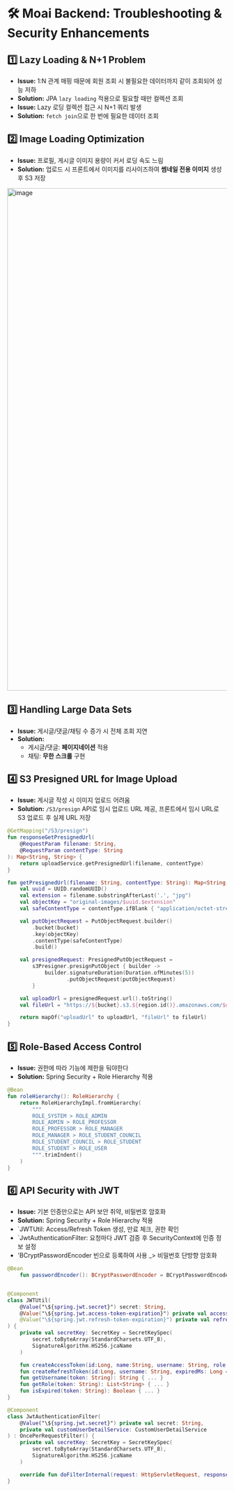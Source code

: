 # 🛠 Moai Backend: Troubleshooting & Security Enhancements

## 1️⃣ Lazy Loading & N+1 Problem
- **Issue:** 1:N 관계 매핑 때문에 회원 조회 시 불필요한 데이터까지 같이 조회되어 성능 저하  
- **Solution:** JPA `lazy loading` 적용으로 필요할 때만 컬렉션 조회  
- **Issue:** Lazy 로딩 컬렉션 접근 시 N+1 쿼리 발생  
- **Solution:** `fetch join`으로 한 번에 필요한 데이터 조회

## 2️⃣ Image Loading Optimization
- **Issue:** 프로필, 게시글 이미지 용량이 커서 로딩 속도 느림  
- **Solution:** 업로드 시 프론트에서 이미지를 리사이즈하여 **썸네일 전용 이미지** 생성 후 S3 저장
<img width="1261" height="1150" alt="image" src="https://github.com/user-attachments/assets/77732b4d-dd0b-4dcf-a010-4b523da8baad" />



## 3️⃣ Handling Large Data Sets
- **Issue:** 게시글/댓글/채팅 수 증가 시 전체 조회 지연  
- **Solution:**  
  - 게시글/댓글: **페이지네이션** 적용  
  - 채팅: **무한 스크롤** 구현

## 4️⃣ S3 Presigned URL for Image Upload
- **Issue:** 게시글 작성 시 이미지 업로드 어려움  
- **Solution:** `/S3/presign` API로 임시 업로드 URL 제공, 프론트에서 임시 URL로 S3 업로드 후 실제 URL 저장  

```kotlin
@GetMapping("/S3/presign")
fun responseGetPresignedUrl(
    @RequestParam filename: String,
    @RequestParam contentType: String
): Map<String, String> {
    return uploadService.getPresignedUrl(filename, contentType)
}

fun getPresignedUrl(filename: String, contentType: String): Map<String, String> {
    val uuid = UUID.randomUUID()
    val extension = filename.substringAfterLast('.', "jpg")
    val objectKey = "original-images/$uuid.$extension"
    val safeContentType = contentType.ifBlank { "application/octet-stream" }

    val putObjectRequest = PutObjectRequest.builder()
        .bucket(bucket)
        .key(objectKey)
        .contentType(safeContentType)
        .build()

    val presignedRequest: PresignedPutObjectRequest =
        s3Presigner.presignPutObject { builder ->
            builder.signatureDuration(Duration.ofMinutes(5))
                   .putObjectRequest(putObjectRequest)
        }

    val uploadUrl = presignedRequest.url().toString()
    val fileUrl = "https://${bucket}.s3.${region.id()}.amazonaws.com/$objectKey"

    return mapOf("uploadUrl" to uploadUrl, "fileUrl" to fileUrl)
}

```


## 5️⃣ Role-Based Access Control
- **Issue:** 권한에 따라 기능에 제한을 둬야한다  
- **Solution:** Spring Security + Role Hierarchy 적용 

```kotlin
@Bean
fun roleHierarchy(): RoleHierarchy {
    return RoleHierarchyImpl.fromHierarchy(
        """
        ROLE_SYSTEM > ROLE_ADMIN
        ROLE_ADMIN > ROLE_PROFESSOR
        ROLE_PROFESSOR > ROLE_MANAGER
        ROLE_MANAGER > ROLE_STUDENT_COUNCIL
        ROLE_STUDENT_COUNCIL > ROLE_STUDENT
        ROLE_STUDENT > ROLE_USER
        """.trimIndent()
    )
}
```



## 6️⃣ API Security with JWT
- **Issue:** 기본 인증만으로는 API 보안 취약, 비밀번호 암호화
- **Solution:** Spring Security + Role Hierarchy 적용
- `JWTUtil: Access/Refresh Token 생성, 만료 체크, 권한 확인
- `JwtAuthenticationFilter: 요청마다 JWT 검증 후 SecurityContext에 인증 정보 설정
- 'BCryptPasswordEncoder 빈으로 등록하여 사용 _> 비밀번호 단방향 암호화

```kotlin
@Bean
    fun passwordEncoder(): BCryptPasswordEncoder = BCryptPasswordEncoder()


@Component
class JWTUtil(
    @Value("\${spring.jwt.secret}") secret: String,
    @Value("\${spring.jwt.access-token-expiration}") private val accessTokenExpiration: Long,
    @Value("\${spring.jwt.refresh-token-expiration}") private val refreshTokenExpiration: Long
) {
    private val secretKey: SecretKey = SecretKeySpec(
        secret.toByteArray(StandardCharsets.UTF_8),
        SignatureAlgorithm.HS256.jcaName
    )

    fun createAccessToken(id:Long, name:String, username: String, role: List<String>, expiredMs: Long = accessTokenExpiration): String { ... }
    fun createRefreshToken(id:Long, username: String, expiredMs: Long = refreshTokenExpiration): String { ... }
    fun getUsername(token: String): String { ... }
    fun getRole(token: String): List<String> { ... }
    fun isExpired(token: String): Boolean { ... }
}

@Component
class JwtAuthenticationFilter(
    @Value("\${spring.jwt.secret}") private val secret: String,
    private val customUserDetailService: CustomUserDetailService
) : OncePerRequestFilter() {
    private val secretKey: SecretKey = SecretKeySpec(
        secret.toByteArray(StandardCharsets.UTF_8),
        SignatureAlgorithm.HS256.jcaName
    )

    override fun doFilterInternal(request: HttpServletRequest, response: HttpServletResponse, filterChain: FilterChain) { ... }
}
```

